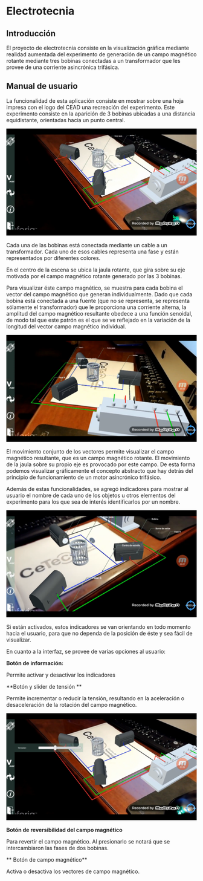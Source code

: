 # Electrotecnia

## Introducción

El proyecto de electrotecnia consiste en la visualización gráfica mediante realidad aumentada del experimento de generación de un campo magnético rotante mediante tres bobinas conectadas a un transformador que les provee de una corriente asincrónica trifásica.

## Manual de usuario

La funcionalidad de esta aplicación consiste en mostrar sobre una hoja impresa con el logo del CEAD una recreación del experimento. Este experimento consiste en la aparición de 3 bobinas ubicadas a una distancia equidistante, orientadas hacia un punto central.

<img src="Images/Electrotecnia/Electrotecnia1.png">

Cada una de las bobinas está conectada mediante un cable a un transformador. Cada uno de esos cables representa una fase y están representados por diferentes colores.

En el centro de la escena se ubica la jaula rotante, que gira sobre su eje motivada por el campo magnético rotante generado por las 3 bobinas.

Para visualizar éste campo magnético, se muestra para cada bobina el vector del campo magnético que generan individualmente. Dado que cada bobina está conectada a una fuente (que no se representa, se representa sólamente el transformador) que le proporciona una corriente alterna, la amplitud del campo magnético resultante obedece a una función senoidal, de modo tal que este patrón es el que se ve reflejado en la variación de la longitud del vector campo magnético individual.

<img src="Images/Electrotecnia/Electrotecnia3.png">

El movimiento conjunto de los vectores permite visualizar el campo magnético resultante, que es un campo magnético rotante. El movimiento de la jaula sobre su propio eje es provocado por este campo.
De esta forma podemos visualizar gráficamente el concepto abstracto que hay detrás del principio de funcionamiento de un motor asincrónico trifásico.

Además de estas funcionalidades, se agregó indicadores para mostrar al usuario el nombre de cada uno de los objetos u otros elementos del experimento para los que sea de interés identificarlos por un nombre.

<img src="Images/Electrotecnia/Electrotecnia2.png">

Si están activados, estos indicadores se van orientando en todo momento hacia el usuario, para que no dependa de la posición de éste y sea fácil de visualizar.

En cuanto a la interfaz, se provee de varias opciones al usuario:

**Botón de información:**

Permite activar y desactivar los indicadores

**Botón y slider de tensión **

Permite incrementar o reducir la tensión, resultando en la aceleración o desaceleración de la rotación del campo magnético.

<img src="Images/Electrotecnia/Electrotecnia6.png">

**Botón de reversibilidad del campo magnético**

Para revertir el campo magnético. Al presionarlo se notará que se intercambiaron las fases de dos bobinas.

** Botón de campo magnético**

Activa o desactiva los vectores de campo magnético.

